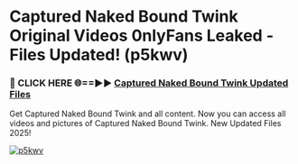 # Captured Naked Bound Twink Original Videos 0nlyFans Leaked - Files Updated! (p5kwv)

<h3>🔴 CLICK HERE 🌐==►► <a href="https://tinyurl.com/up5wt9bj" rel="nofollow">Captured Naked Bound Twink Updated Files</a></h3>

Get Captured Naked Bound Twink and all content. Now you can access all videos and pictures of Captured Naked Bound Twink. New Updated Files 2025!

[![p5kwv](https://i.imgur.com/ABiUzMV.gif)](https://tinyurl.com/up5wt9bj)
